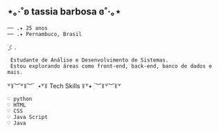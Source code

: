 ## ⋆｡‧˚ʚ tassia barbosa ɞ˚‧｡⋆

    ── .✦ 25 anos  
    ── .✦ Pernambuco, Brasil  

 ࣪ ִֶָ☾.  
   
     Estudante de Análise e Desenvolvimento de Sistemas.  
     Estou explorando áreas como front-end, back-end, banco de dados e mais.  
   
꒷꒦︶꒷꒦︶ ๋ ࣭ ⭑꒷꒦ Tech Skills ꒦꒷⭑ ࣭ ๋︶꒦꒷︶꒦꒷  
      
    ♡︎ python  
    ♡︎ HTML  
    ♡︎ CSS  
    ♡︎ Java Script  
    ♡︎ Java
